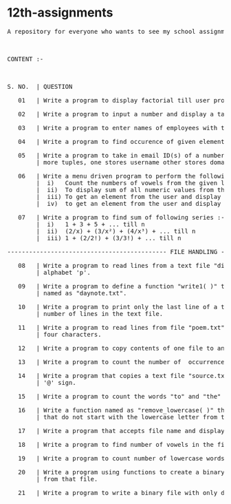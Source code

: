 # 12th-assignments
<pre>A repository for everyone who wants to see my school assignments (which I do think should be shared) of class 12.
<br/><br/>
CONTENT :-
<br/><br/>
S. NO.  | QUESTION <br/>
   01   | Write a program to display factorial till user provided natural number.<br/>
   02   | Write a program to input a number and display a table.<br/>
   03   | Write a program to enter names of employees with their respective salaries and store them in a dictionary.<br/>
   04   | Write a program to find occurence of given element in a list.<br/>
   05   | Write a program to take in email ID(s) of a number of students and store them in a tuple, also make two
        | more tuples, one stores username other stores domain of those ID(s).<br/>
   06   | Write a menu driven program to perform the following operations :-
        |  i)   Count the numbers of vowels from the given list.
        |  ii)  To display sum of all numeric values from the list
        |  iii) To get an element from the user and display it's location from the list.
        |  iv)  to get an element from the user and display it's number of occurence in the list.<br/>
   07   | Write a program to find sum of following series :- 
        |  i)   1 + 3 + 5 + ... till n
        |  ii)  (2/x) + (3/x²) + (4/x³) + ... till n
        |  iii) 1 + (2/2!) + (3/3!) + ... till n<br/>
-------------------------------------------- FILE HANDLING -------------------------------------------------------------------------<br/>
   08   | Write a program to read lines from a text file "diary.txt" and display those lines which start with
        | alphabet 'p'.<br/>
   09   | Write a program to define a function "write1( )" to write multiple lines of text content into a file
        | named as "daynote.txt".<br/>
   10   | Write a program to print only the last line of a text file name does "date.txt" along with total
        | number of lines in the text file.<br/>
   11   | Write a program to read lines from file "poem.txt" and display those words which are less than
        | four characters.<br/>
   12   | Write a program to copy contents of one file to another file.<br/>
   13   | Write a program to count the number of  occurrence of word "my" in the text file.<br/> 
   14   | Write a program that copies a text file "source.txt" into "target.txt" only the lines starting with
        | '@' sign.<br/>
   15   | Write a program to count the words "to" and "the" present in a text file "poem.txt".<br/>
   16   | Write a function named as "remove_lowercase( )" that accepts to file name and copies all the line
        | that do not start with the lowercase letter from the first file to the second file.<br/>
   17   | Write a program that accepts file name and display file's longest line.<br/>
   18   | Write a program to find number of vowels in the file.<br/>
   19   | Write a program to count number of lowercase words, uppercase words and digits.<br/>
   20   | Write a program using functions to create a binary file of string datatype and also write the function to read the content
        | from that file.<br/>
   21   | Write a program to write a binary file with only dictionaries and read it later as per menu. 
<pre/>
